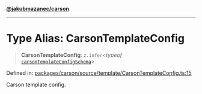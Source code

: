 [**@jakubmazanec/carson**](../README.md)

---

# Type Alias: CarsonTemplateConfig

> **CarsonTemplateConfig**: `z.infer`\<_typeof_
> [`carsonTemplateConfigSchema`](../variables/carsonTemplateConfigSchema.md)\>

Defined in:
[packages/carson/source/template/CarsonTemplateConfig.ts:15](https://github.com/jakubmazanec/tools/blob/797379ce98752dc838b82c8398e04d90c58ce9e7/packages/carson/source/template/CarsonTemplateConfig.ts#L15)

Carson template config.
